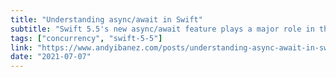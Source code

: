 ```yaml
---
title: "Understanding async/await in Swift"
subtitle: "Swift 5.5's new async/await feature plays a major role in the language's new concurrency model. In this post, which is part of a series, Andy Ibanez first offers a refresher on some existing concepts before introducing us to async/await."
tags: ["concurrency", "swift-5-5"]
link: "https://www.andyibanez.com/posts/understanding-async-await-in-swift/"
date: "2021-07-07"
---
```

